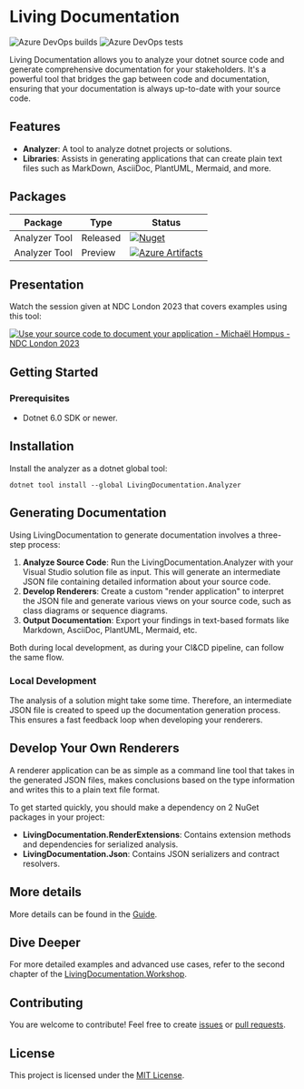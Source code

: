 # Living Documentation

![Azure DevOps builds](https://img.shields.io/azure-devops/build/hompus/dccc1034-d776-48ea-8a70-8822a02987f9/6?style=plastic) ![Azure DevOps tests](https://img.shields.io/azure-devops/tests/hompus/LivingDocumentation/6?style=plastic)

Living Documentation allows you to analyze your dotnet source code and generate comprehensive documentation for your stakeholders.
It's a powerful tool that bridges the gap between code and documentation, ensuring that your documentation is always up-to-date with your source code.

## Features

* **Analyzer**: A tool to analyze dotnet projects or solutions.
* **Libraries**: Assists in generating applications that can create plain text files such as MarkDown, AsciiDoc, PlantUML, Mermaid, and more.

## Packages

| Package       | Type     | Status                                            |
| ------------- | -------- | ------------------------------------------------- |
| Analyzer Tool | Released | [![Nuget][NUGET_BADGE]][NUGET_FEED]               |
| Analyzer Tool | Preview  | [![Azure Artifacts][PREVIEW_BADGE]][PREVIEW_FEED] |

## Presentation

Watch the session given at NDC London 2023 that covers examples using this tool:

[![Use your source code to document your application - Michaël Hompus - NDC London 2023](https://img.youtube.com/vi/hf8hzGb2C6E/0.jpg)](https://www.youtube.com/watch?v=hf8hzGb2C6E)

## Getting Started

### Prerequisites

* Dotnet 6.0 SDK or newer.

## Installation

Install the analyzer as a dotnet global tool:

```shell
dotnet tool install --global LivingDocumentation.Analyzer
```

## Generating Documentation

Using LivingDocumentation to generate documentation involves a three-step process:

1. **Analyze Source Code**: Run the LivingDocumentation.Analyzer with your Visual Studio solution file as input.
   This will generate an intermediate JSON file containing detailed information about your source code.
2. **Develop Renderers**: Create a custom "render application" to interpret the JSON file and generate various views on your source code, such as class diagrams or sequence diagrams.
3. **Output Documentation**: Export your findings in text-based formats like Markdown, AsciiDoc, PlantUML, Mermaid, etc.

Both during local development, as during your CI&CD pipeline, can follow the same flow.

### Local Development

The analysis of a solution might take some time.
Therefore, an intermediate JSON file is created to speed up the documentation generation process.
This ensures a fast feedback loop when developing your renderers.

## Develop Your Own Renderers

A renderer application can be as simple as a command line tool that takes in the generated JSON files, makes conclusions based on the type information and writes this to a plain text file format.

To get started quickly, you should make a dependency on 2 NuGet packages in your project:

* **LivingDocumentation.RenderExtensions**: Contains extension methods and dependencies for serialized analysis.
* **LivingDocumentation.Json**: Contains JSON serializers and contract resolvers.

## More details

More details can be found in the [Guide](docs/guide.md).

## Dive Deeper

For more detailed examples and advanced use cases, refer to the second chapter of the [LivingDocumentation.Workshop](https://github.com/eNeRGy164/LivingDocumentation.Workshop/).

## Contributing

You are welcome to contribute! Feel free to create [issues](https://github.com/eNeRGy164/LivingDocumentation/issues) or [pull requests](https://github.com/eNeRGy164/LivingDocumentation/pulls).

## License

This project is licensed under the [MIT License](LICENSE).

[NUGET_BADGE]: https://img.shields.io/nuget/v/LivingDocumentation.Analyzer.svg?style=plastic
[NUGET_FEED]: https://www.nuget.org/packages/LivingDocumentation.Analyzer/
[PREVIEW_BADGE]: https://feeds.dev.azure.com/hompus/dccc1034-d776-48ea-8a70-8822a02987f9/_apis/public/Packaging/Feeds/030d64ca-8fad-4972-b7b7-8b1679c95e25/Packages/f3b0fbae-213f-412b-a98c-4d339e7a09e7/Badge
[PREVIEW_FEED]: https://dev.azure.com/hompus/LivingDocumentation/_packaging?_a=package&feed=030d64ca-8fad-4972-b7b7-8b1679c95e25&package=f3b0fbae-213f-412b-a98c-4d339e7a09e7&preferRelease=true
